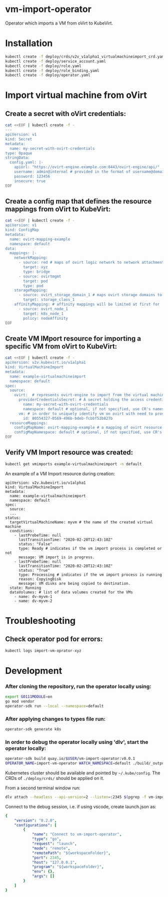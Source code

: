 vm-import-operator
==================

Operator which imports a VM from oVirt to KubeVirt.

# Installation
```bash
kubectl create -f deploy/crds/v2v_v1alpha1_virtualmachineimport_crd.yaml
kubectl create -f deploy/service_account.yaml
kubectl create -f deploy/role.yaml
kubectl create -f deploy/role_binding.yaml
kubectl create -f deploy/operator.yaml
```

# Import virtual machine from oVirt
## Create a secret with oVirt credentials:
```bash
cat <<EOF | kubectl create -f -
---
apiVersion: v1
kind: Secret
metadata:
  name: my-secret-with-ovirt-credentials
type: Opaque
stringData:
  config.yaml: |-
    apiUrl: "https://ovirt-engine.example.com:8443/ovirt-engine/api/"
    username: admin@internal # provided in the format of username@domain
    password: 123456
    insecure: true
EOF
```

## Create a config map that defines the resource mappings from oVirt to KubeVirt:
```bash
cat <<EOF | kubectl create -f -
apiVersion: v1
kind: ConfigMap
metadata:
  name: ovirt-mapping-example
  namespace: default
data:
  mappings: |-
    networkMapping:
      - source: red # maps of ovirt logic network to network attachment definition
        target: xyz
        type: bridge
      - source: ovirtmgmt
        target: pod
        type: pod
    storageMapping:
      - source: ovirt_storage_domain_1 # maps ovirt storage domains to storage class
        target: storage_class_1
    affinityMapping: # affinity mappings will be limited at first for 'pinned-to-host', since affinity/anti-affinity requires more than a single vm import
      - source: ovirt_node_1
        target: k8s_node_1
        policy: nodeAffinity
EOF
```

## Create VM IMport resource for importing a specific VM from oVirt to KubeVirt:
```bash
cat <<EOF | kubectl create -f -
apiVersion: v2v.kubevirt.io/v1alpha1
kind: VirtualMachineImport
metadata:
  name: example-virtualmachineimport
  namespace: default
spec:
  source:
    ovirt:  # represents ovirt-engine to import from the virtual machine
      providerCredentialsSecret: # A secret holding the access credentials to ovirt, see example ovirt-mapping-example.yaml
        name: my-secret-with-ovirt-credentials
        namespace: default # optional, if not specified, use CR's namespace
      vm: # in order to uniquely identify vm on ovirt with need to provide (vm_name,cluster) or use (vm-id)
        id: 80554327-0569-496b-bdeb-fcbbf52b827b
  resourceMappings:
    configMapName: ovirt-mapping-example # a mapping of ovirt resource (network, storage, affinity)
    configMapNamespace: default # optional, if not specified, use CR's namespace
EOF
```

## Verify VM Import resource was created:

```bash
kubectl get vmimports example-virtualmachineimport -n default
```

An example of a VM Import resource during creation:
```
apiVersion: v2v.kubevirt.io/v1alpha1
kind: VirtualMachineImport
metadata:
  name: example-virtualmachineimport
  namespace: default
spec:
  source:
  ...
status:
  targetVirtualMachineName: myvm # the name of the created virtual machine
  conditions:
    - lastProbeTime: null
      lastTransitionTime: "2020-02-20T12:43:10Z"
      status: "False"
      type: Ready # indicates if the vm import process is completed or not
      message: VM import is in progress.
    - lastProbeTime: null
      lastTransitionTime: "2020-02-20T12:43:10Z"
      status: "True"
      type: Processing # indicates if the vm import process is running
      reason: CopyingDisk
      message: VM disks are being copied to destination.
  state: Running
  dataVolumes: # list of data volumes created for the VMs
    - name: dv-myvm-1
    - name: dv-myvm-2
```


# Troubleshooting

## Check operator pod for errors:
```bash
kubectl logs import-vm-oprator-xyz
```

# Development
### After cloning the repository, run the operator locally using:
```bash
export GO111MODULE=on
go mod vendor
operator-sdk run --local --namespace=default
```

### After applying changes to types file run:
```bash
operator-sdk generate k8s
```

### In order to debug the operator locally using 'dlv', start the operator locally:
```bash
operator-sdk build quay.io/$USER/vm-import-operator:v0.0.1
OPERATOR_NAME=import-vm-operator WATCH_NAMESPACE=default ./build/_output/bin/import-vm-operator
```

Kubernetes cluster should be available and pointed by `~/.kube/config`.
The CRDs of `./deploy/crds/` should be applied on it.

From a second terminal window run:
```bash
dlv attach --headless --api-version=2 --listen=:2345 $(pgrep -f vm-import-operator) ./build/_output/bin/vm-import-operator
```

Connect to the debug session, i.e. if using vscode, create launch.json as:

```yaml
{
    "version": "0.2.0",
    "configurations": [
        {
            "name": "Connect to vm-import-operator",
            "type": "go",
            "request": "launch",
            "mode": "remote",
            "remotePath": "${workspaceFolder}",
            "port": 2345,
            "host": "127.0.0.1",
            "program": "${workspaceFolder}",
            "env": {},
            "args": []
        }
    ]
}
```

